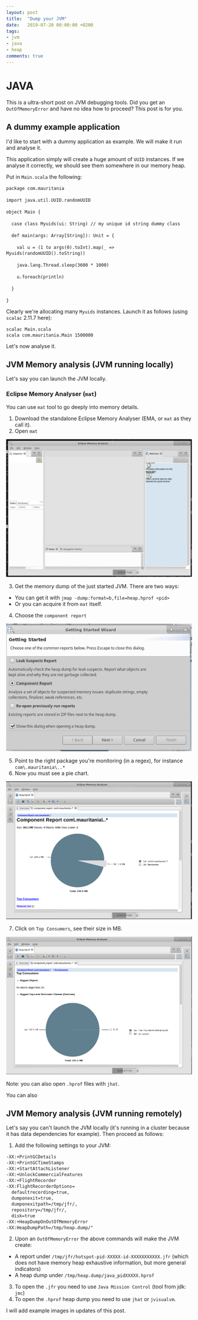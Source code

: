 ```yaml
---
layout: post
title:  "Dump your JVM"
date:   2019-07-20 00:00:00 +0200
tags:
- jvm
- java
- heap
comments: true
---
```

# JAVA

This is a ultra-short post on JVM debugging tools. Did you get an `OutOfMemoryError` and have no idea how to proceed? This post is for you.
  
## A dummy example application

I'd like to start with a dummy application as example. We will make it run and analyse it.

This application simply will create a huge amount of `UUID` instances. If we analyse it correctly, we should see them somewhere in our memory heap.

Put in `Main.scala` the following:

<!--more-->

```
package com.mauritania

import java.util.UUID.randomUUID

object Main {

  case class Myuids(ui: String) // my unique id string dummy class

  def main(args: Array[String]): Unit = {

    val u = (1 to args(0).toInt).map(_ => Myuids(randomUUID().toString))

    java.lang.Thread.sleep(3600 * 1000)

    u.foreach(println)

  }

}
```

Clearly we're allocating many `Myuids` instances.
Launch it as follows (using `scalac` 2.11.7 here):

```
scalac Main.scala
scala com.mauritania.Main 1500000

```

Let's now analyse it.

## JVM Memory analysis (JVM running locally)

Let's say you can launch the JVM locally.

### Eclipse Memory Analyser (`mat`)
You can use `mat` tool to go deeply into memory details.

1. Download the standalone Eclipse Memory Analyser (EMA, or `mat` as they call it).
2. Open `mat`

![Mat](/images/posts/dump-jvm/mat-init.png)

3. Get the memory dump of the just started JVM. There are two ways:
 - You can get it with `jmap -dump:format=b,file=heap.hprof <pid>`
 - Or you can acquire it from `mat` itself.
4. Choose the `component report`

![Component](/images/posts/dump-jvm/mat-choose-component.png)

5. Point to the right package you're monitoring (in a regex), for instance `com\.mauritania\..*`
6. Now you must see a pie chart.

![Pie](/images/posts/dump-jvm/mat-pie-chart.png)

7. Click on `Top Consumers`, see their size in MB.

![Top](/images/posts/dump-jvm/mat-top-consumers.png)

Note: you can also open `.hprof` files with `jhat`.

You can also

## JVM Memory analysis (JVM running remotely)

Let's say you can't launch the JVM locally (it's running in a cluster because it has data dependencies for example). Then proceed as follows:

1. Add the following settings to your JVM:

```
-XX:+PrintGCDetails 
-XX:+PrintGCTimeStamps
-XX:+StartAttachListener
-XX:+UnlockCommercialFeatures
-XX:+FlightRecorder
-XX:FlightRecorderOptions=
  defaultrecording=true,
  dumponexit=true,
  dumponexitpath=/tmp/jfr/,
  repository=/tmp/jfr/,
  disk=true
-XX:+HeapDumpOnOutOfMemoryError
-XX:HeapDumpPath=/tmp/heap.dump/"
```
2. Upon an `OutOfMemoryError` the above commands will make the JVM create:
 - A report under `/tmp/jfr/hotspot-pid-XXXXX-id-XXXXXXXXXXX.jfr` (which does not have memory heap exhaustive information, but more general indicators)
 - A heap dump under `/tmp/heap.dump/java_pidXXXXX.hprof`
3. To open the `.jfr` you need to use `Java Mission Control` (tool from jdk: `jmc`)
4. To open the `.hprof` heap dump you need to use `jhat` or `jvisualvm`.

I will add example images in updates of this post.


